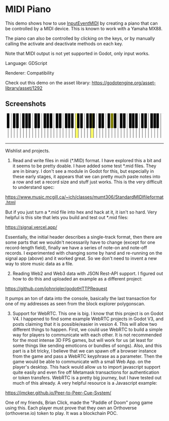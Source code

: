 # MIDI Piano

This demo shows how to use
[InputEventMIDI](https://docs.godotengine.org/en/latest/classes/class_inputeventmidi.html)
by creating a piano that can be controlled by a MIDI device.
This is known to work with a Yamaha MX88.

The piano can also be controlled by clicking on the keys, or by
manually calling the activate and deactivate methods on each key.

Note that MIDI output is not yet supported in Godot, only input works.

Language: GDScript

Renderer: Compatibility

Check out this demo on the asset library: https://godotengine.org/asset-library/asset/1292

## Screenshots

![Screenshot](screenshots/piano-pressed.png)


--------------------------------

Wishlist and projects.

1. Read and write files in midi (*.MID) format. I have explored this a bit and it seems to be pretty
doable. I have added some test *.mid files. They are in binary. I don't see a module in Godot for 
this, but especially in these early stages, it appears that we can pretty much paste notes into a row and 
set a record size and stuff just works. This is the very difficult to understand spec:

https://www.music.mcgill.ca/~ich/classes/mumt306/StandardMIDIfileformat.html

But if you just turn a *.mid file into hex and hack at it, it isn't so hard. Very helpful is this site
that lets you build and test out *.mid files:

https://signal.vercel.app/

Essentially, the initial header describes a single-track format, then there are some parts that we wouldn't necessarily have to change (except for one record-length field), finally we have a series of note-on and note-off records. I experimented with changing some by hand and re-running on the signal app (above) and it worked great. So we don't need to invent a new way to store music data as a file. 

2.  Reading Web2 and Web3 data with JSON Rest-API support. I figured out how to do this and uploaded an example as a different project:

https://github.com/johnrigler/godotHTTPRequest

It pumps an ton of data into the console, basically the last transaction for one of my addresses as seen from the block explorer polygonscan.

3.  Support for WebRTC. This one is big. I know that this project is on Godot V4. I happened to find some example WebRTC projects in Godot V3, and posts claiming that it is possible/easier in vesion 4. This will
allow two different things to happen. First, we could use WebRTC to build a simple way for players to communicate
with each other. It is not recommended for the most intense 3D FPS games, but will work for us (at least 
for some things like sending emoticons or bundles of songs). Also, and this part is a bit tricky, I believe
that we can spawn off a browser instance from the game and pass a WebRTC keyphrase as a parameter. Then the
game would be able to communicate with a small Web App. on the player's desktop. This hack would allow us to import javascript support quite easily and even fire off Metamask transactions for authentication or token 
transfers. WebRTC is a pretty big journey, but I have tested out much of this already. A very helpful
resource is a Javascript example:

https://jmcker.github.io/Peer-to-Peer-Cue-System/

One of my friends, Brian Click, made the "Paddle of Doom" pong game using this. Each player must prove that they
own an Orthoverse (orthoverse.io) token to play. It was a blockchain POC.


